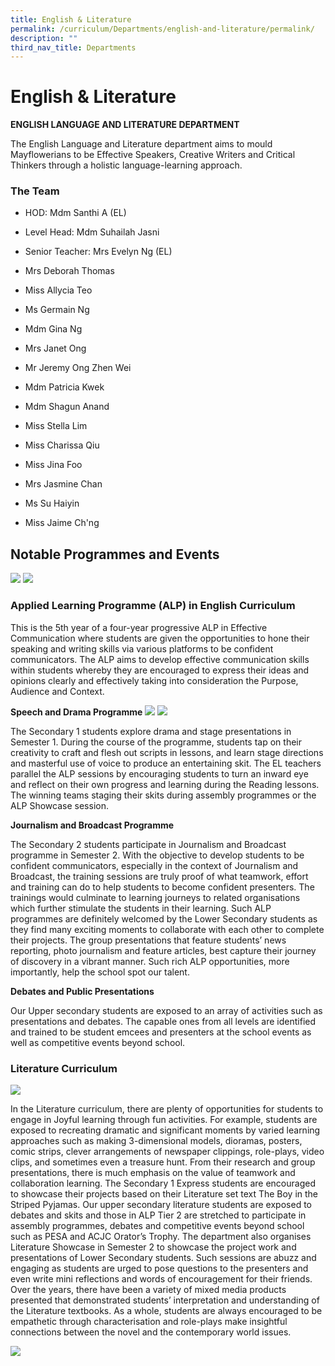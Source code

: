 ```yaml
---
title: English & Literature
permalink: /curriculum/Departments/english-and-literature/permalink/
description: ""
third_nav_title: Departments
---
```

English & Literature
====================

**ENGLISH LANGUAGE AND LITERATURE DEPARTMENT**

The English Language and Literature department aims to mould Mayflowerians to be Effective Speakers, Creative Writers and Critical Thinkers through a holistic language-learning approach.

### The Team

*   HOD: Mdm Santhi A (EL)
*   Level Head: Mdm Suhailah Jasni
*   Senior Teacher: Mrs Evelyn Ng (EL)
*   Mrs Deborah Thomas
*   Miss Allycia Teo
*   Ms Germain Ng  
    
*   Mdm Gina Ng
*   Mrs Janet Ong
*   Mr Jeremy Ong Zhen Wei
*   Mdm Patricia Kwek
*   Mdm Shagun Anand
*   Miss Stella Lim
*   Miss Charissa Qiu
*   Miss Jina Foo
*   Mrs Jasmine Chan
*   Ms Su Haiyin
*   Miss Jaime Ch'ng

Notable Programmes and Events
-----------------------------
![](/images/english1.png)
![](/images/english2.png)

### Applied Learning Programme (ALP) in English Curriculum

This is the 5th year of a four-year progressive ALP in Effective Communication where students are given the opportunities to hone their speaking and writing skills via various platforms to be confident communicators. The ALP aims to develop effective communication skills within students whereby they are encouraged to express their ideas and opinions clearly and effectively taking into consideration the Purpose, Audience and Context.

**Speech and Drama Programme**
![](/images/english3.png)
![](/images/english4.png)

The Secondary 1 students explore drama and stage presentations in Semester 1. During the course of the programme, students tap on their creativity to craft and flesh out scripts in lessons, and learn stage directions and masterful use of voice to produce an entertaining skit. The EL teachers parallel the ALP sessions by encouraging students to turn an inward eye and reflect on their own progress and learning during the Reading lessons. The winning teams staging their skits during assembly programmes or the ALP Showcase session.

**Journalism and Broadcast Programme**

The Secondary 2 students participate in Journalism and Broadcast programme in Semester 2. With the objective to develop students to be confident communicators, especially in the context of Journalism and Broadcast, the training sessions are truly proof of what teamwork, effort and training can do to help students to become confident presenters. The trainings would culminate to learning journeys to related organisations which further stimulate the students in their learning. Such ALP programmes are definitely welcomed by the Lower Secondary students as they find many exciting moments to collaborate with each other to complete their projects. The group presentations that feature students’ news reporting, photo journalism and feature articles, best capture their journey of discovery in a vibrant manner. Such rich ALP opportunities, more importantly, help the school spot our talent.

**Debates and Public Presentations**

Our Upper secondary students are exposed to an array of activities such as presentations and debates. The capable ones from all levels are identified and trained to be student emcees and presenters at the school events as well as competitive events beyond school.

### Literature Curriculum

![](/images/english5.png)

In the Literature curriculum, there are plenty of opportunities for students to engage in Joyful learning through fun activities. For example, students are exposed to recreating dramatic and significant moments by varied learning approaches such as making 3-dimensional models, dioramas, posters, comic strips, clever arrangements of newspaper clippings, role-plays, video clips, and sometimes even a treasure hunt. From their research and group presentations, there is much emphasis on the value of teamwork and collaboration learning. The Secondary 1 Express students are encouraged to showcase their projects based on their Literature set text The Boy in the Striped Pyjamas. Our upper secondary literature students are exposed to debates and skits and those in ALP Tier 2 are stretched to participate in assembly programmes, debates and competitive events beyond school such as PESA and ACJC Orator’s Trophy. The department also organises Literature Showcase in Semester 2 to showcase the project work and presentations of Lower Secondary students. Such sessions are abuzz and engaging as students are urged to pose questions to the presenters and even write mini reflections and words of encouragement for their friends. Over the years, there have been a variety of mixed media products presented that demonstrated students’ interpretation and understanding of the Literature textbooks. As a whole, students are always encouraged to be empathetic through characterisation and role-plays make insightful connections between the novel and the contemporary world issues.

![](/images/english6.png)
